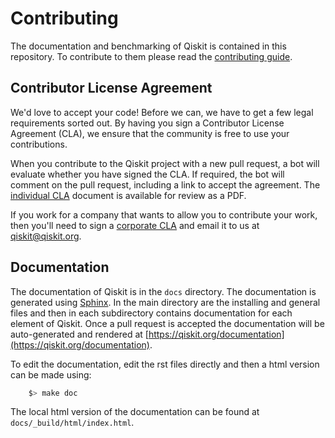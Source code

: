 # Contributing

The documentation and benchmarking of Qiskit is contained in this repository. To contribute
to them please read the
[contributing guide](https://qiskit.org/documentation/contributing_to_qiskit.html).

## Contributor License Agreement

We'd love to accept your code! Before we can, we have to get a few legal
requirements sorted out. By having you sign a Contributor License Agreement (CLA), we
ensure that the community is free to use your contributions.

When you contribute to the Qiskit project with a new pull request, a bot will
evaluate whether you have signed the CLA. If required, the bot will comment on
the pull request,  including a link to accept the agreement. The
[individual CLA](https://qiskit.org/license/qiskit-cla.pdf) document is
available for review as a PDF.

If you work for a company that wants to allow you to contribute your work,
then you'll need to sign a [corporate CLA](https://qiskit.org/license/qiskit-corporate-cla.pdf)
and email it to us at qiskit@qiskit.org.

## Documentation

The documentation of Qiskit is in the ``docs`` directory. The
documentation is generated using [Sphinx](http://www.sphinx-doc.org). In the main directory are the installing and general files and then in each subdirectory contains documentation for each element of Qiskit. Once a pull request is accepted the documentation will be auto-generated and rendered at [https://qiskit.org/documentation](https://qiskit.org/documentation).

To edit the documentation, edit the rst files directly and then a html version can be made using:

```bash
    $> make doc
```

The local html version of the documentation can be found at `docs/_build/html/index.html`.  


